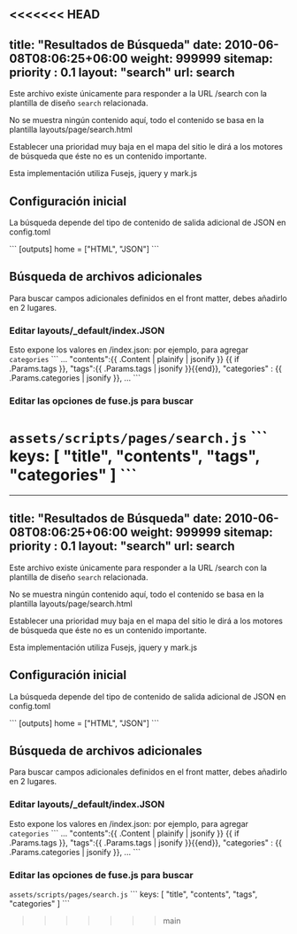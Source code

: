 <<<<<<< HEAD
---
title: "Resultados de Búsqueda"
date: 2010-06-08T08:06:25+06:00
weight: 999999
sitemap:
  priority : 0.1
layout: "search"
url: search
---


Este archivo existe únicamente para responder a la URL /search con la plantilla de diseño `search` relacionada.

No se muestra ningún contenido aquí, todo el contenido se basa en la plantilla layouts/page/search.html

Establecer una prioridad muy baja en el mapa del sitio le dirá a los motores de búsqueda que éste no es un contenido importante.

Esta implementación utiliza Fusejs, jquery y mark.js


## Configuración inicial

La búsqueda depende del tipo de contenido de salida adicional de JSON en config.toml

\```
[outputs]
  home = ["HTML", "JSON"]
\```

## Búsqueda de archivos adicionales

Para buscar campos adicionales definidos en el front matter, debes añadirlo en 2 lugares.

### Editar layouts/_default/index.JSON
Esto expone los valores en /index.json: por ejemplo, para agregar `categories`
\```
...
  "contents":{{ .Content | plainify | jsonify }}
  {{ if .Params.tags }},
  "tags":{{ .Params.tags | jsonify }}{{end}},
  "categories" : {{ .Params.categories | jsonify }},
...
\```

### Editar las opciones de fuse.js para buscar
`assets/scripts/pages/search.js`
\```
keys: [
  "title",
  "contents",
  "tags",
  "categories"
]
\```
=======
---
title: "Resultados de Búsqueda"
date: 2010-06-08T08:06:25+06:00
weight: 999999
sitemap:
  priority : 0.1
layout: "search"
url: search
---


Este archivo existe únicamente para responder a la URL /search con la plantilla de diseño `search` relacionada.

No se muestra ningún contenido aquí, todo el contenido se basa en la plantilla layouts/page/search.html

Establecer una prioridad muy baja en el mapa del sitio le dirá a los motores de búsqueda que éste no es un contenido importante.

Esta implementación utiliza Fusejs, jquery y mark.js


## Configuración inicial

La búsqueda depende del tipo de contenido de salida adicional de JSON en config.toml

\```
[outputs]
  home = ["HTML", "JSON"]
\```

## Búsqueda de archivos adicionales

Para buscar campos adicionales definidos en el front matter, debes añadirlo en 2 lugares.

### Editar layouts/_default/index.JSON
Esto expone los valores en /index.json: por ejemplo, para agregar `categories`
\```
...
  "contents":{{ .Content | plainify | jsonify }}
  {{ if .Params.tags }},
  "tags":{{ .Params.tags | jsonify }}{{end}},
  "categories" : {{ .Params.categories | jsonify }},
...
\```

### Editar las opciones de fuse.js para buscar
`assets/scripts/pages/search.js`
\```
keys: [
  "title",
  "contents",
  "tags",
  "categories"
]
\```
>>>>>>> main
